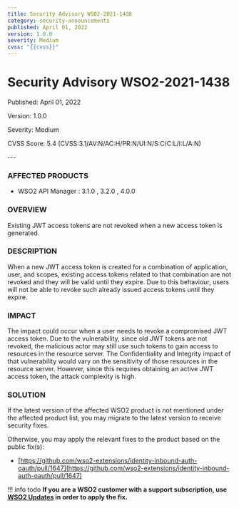 ```yaml
---
title: Security Advisory WSO2-2021-1438
category: security-announcements
published: April 01, 2022
version: 1.0.0
severity: Medium
cvss: "{{cvss}}"
---
```


# Security Advisory WSO2-2021-1438

<p class="doc-info">Published: April 01, 2022</p>
<p class="doc-info">Version: 1.0.0</p>
<p class="doc-info">Severity: Medium</p>
<p class="doc-info">CVSS Score: 5.4 (CVSS:3.1/AV:N/AC:H/PR:N/UI:N/S:C/C:L/I:L/A:N)</p>
---

### AFFECTED PRODUCTS
* WSO2 API Manager : 3.1.0 , 3.2.0 , 4.0.0


### OVERVIEW
Existing JWT access tokens are not revoked when a new access token is generated.


### DESCRIPTION
When a new JWT access token is created for a combination of application, user, and scopes, existing access tokens related to that combination are not revoked and they will be valid until they expire. Due to this behaviour, users will not be able to revoke such already issued access tokens until they expire.


### IMPACT
The impact could occur when a user needs to revoke a compromised JWT access token. Due to the vulnerability, since old JWT tokens are not revoked, the malicious actor may still use such tokens to gain access to resources in the resource server. The Confidentiality and Integrity impact of that vulnerability would vary on the sensitivity of those resources in the resource server. However, since this requires obtaining an active JWT access token, the attack complexity is high.


### SOLUTION
If the latest version of the affected WSO2 product is not mentioned under the affected product list, you may migrate to the latest version to receive security fixes.

Otherwise, you may apply the relevant fixes to the product based on the public fix(s):

* [https://github.com/wso2-extensions/identity-inbound-auth-oauth/pull/1647](https://github.com/wso2-extensions/identity-inbound-auth-oauth/pull/1647)


!!! info todo
    **If you are a WSO2 customer with a support subscription, use [WSO2 Updates](https://wso2.com/updates/) in order to apply the fix.**
